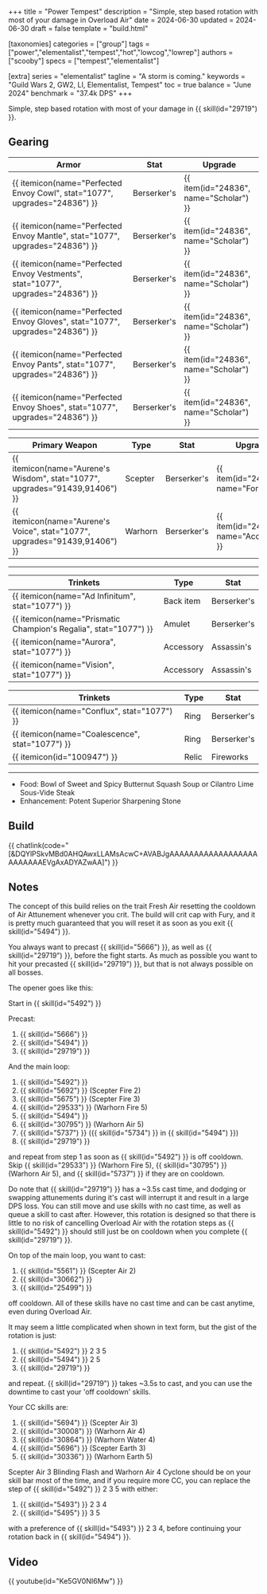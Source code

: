 +++
title = "Power Tempest"
description = "Simple, step based rotation with most of your damage in Overload Air"
date = 2024-06-30
updated = 2024-06-30
draft = false
template = "build.html"

[taxonomies]
categories = ["group"]
tags = ["power","elementalist","tempest","hot","lowcog","lowrep"]
authors = ["scooby"]
specs = ["tempest","elementalist"]

[extra]
series = "elementalist"
tagline = "A storm is coming."
keywords = "Guild Wars 2, GW2, LI, Elementalist, Tempest"
toc = true
balance = "June 2024"
benchmark = "37.4k DPS"
+++

Simple, step based rotation with most of your damage in {{ skill(id="29719") }}.

## Gearing

| Armor                                                    | Stat        | Upgrade                |
| -------------------------------------------------------- | ----------- | ---------------------- |
| {{ itemicon(name="Perfected Envoy Cowl", stat="1077", upgrades="24836") }}      | Berserker's | {{ item(id="24836", name="Scholar") }} |
| {{ itemicon(name="Perfected Envoy Mantle", stat="1077", upgrades="24836") }}    | Berserker's | {{ item(id="24836", name="Scholar") }} |
| {{ itemicon(name="Perfected Envoy Vestments", stat="1077", upgrades="24836") }}     | Berserker's | {{ item(id="24836", name="Scholar") }} |
| {{ itemicon(name="Perfected Envoy Gloves", stat="1077", upgrades="24836") }} | Berserker's | {{ item(id="24836", name="Scholar") }} |
| {{ itemicon(name="Perfected Envoy Pants", stat="1077", upgrades="24836") }}    | Berserker's | {{ item(id="24836", name="Scholar") }} |
| {{ itemicon(name="Perfected Envoy Shoes", stat="1077", upgrades="24836") }}    | Berserker's | {{ item(id="24836", name="Scholar") }} |

| Primary Weapon| Type | Stat | Upgrade |
| ----------- | ---- | ---- | ------- |
| {{ itemicon(name="Aurene's Wisdom", stat="1077", upgrades="91439,91406") }} | Scepter | Berserker's | {{ item(id="24615", name="Force") }} |
| {{ itemicon(name="Aurene's Voice", stat="1077", upgrades="91439,91406") }} | Warhorn | Berserker's | {{ item(id="24618", name="Accuracy") }} |

---

| Trinkets | Type | Stat |
| -------- | ---- | ---- |
| {{ itemicon(name="Ad Infinitum", stat="1077") }} | Back item | Berserker's |
| {{ itemicon(name="Prismatic Champion's Regalia", stat="1077") }} | Amulet | Berserker's |
| {{ itemicon(name="Aurora", stat="1077") }} | Accessory | Assassin's |
| {{ itemicon(name="Vision", stat="1077") }} | Accessory | Assassin's |

| Trinkets | Type | Stat |
| -------- | ---- | ---- |
| {{ itemicon(name="Conflux", stat="1077") }} | Ring | Berserker's |
| {{ itemicon(name="Coalescence", stat="1077") }} | Ring | Berserker's |
| {{ itemicon(id="100947") }} | Relic | Fireworks |

---

- Food: Bowl of Sweet and Spicy Butternut Squash Soup or Cilantro Lime Sous-Vide Steak
- Enhancement: Potent Superior Sharpening Stone

## Build

{{ chatlink(code="[&DQYlPSkvMBd0AHQAwxLLAMsAcwC+AVABJgAAAAAAAAAAAAAAAAAAAAAAAAAEVgAxADYAZwAA]") }}

## Notes

The concept of this build relies on the trait Fresh Air resetting the cooldown of Air Attunement whenever you crit. The build will crit cap with Fury, and it is pretty much guaranteed that you will reset it as soon as you exit {{ skill(id="5494") }}.

You always want to precast {{ skill(id="5666") }}, as well as {{ skill(id="29719") }}, before the fight starts. As much as possible you want to hit your precasted {{ skill(id="29719") }}, but that is not always possible on all bosses.

The opener goes like this:

Start in {{ skill(id="5492") }}

Precast:
1. {{ skill(id="5666") }}
1. {{ skill(id="5494") }}
1. {{ skill(id="29719") }}

And the main loop:
1. {{ skill(id="5492") }}
1. {{ skill(id="5692") }} (Scepter Fire 2)
1. {{ skill(id="5675") }} (Scepter Fire 3)
1. {{ skill(id="29533") }} (Warhorn Fire 5)
1. {{ skill(id="5494") }}
1. {{ skill(id="30795") }} (Warhorn Air 5)
1. {{ skill(id="5737") }} ({{ skill(id="5734") }} in {{ skill(id="5494") }})
1. {{ skill(id="29719") }}

and repeat from step 1 as soon as {{ skill(id="5492") }} is off cooldown. Skip {{ skill(id="29533") }} (Warhorn Fire 5), {{ skill(id="30795") }} (Warhorn Air 5), and {{ skill(id="5737") }} if they are on cooldown.

Do note that {{ skill(id="29719") }} has a ~3.5s cast time, and dodging or swapping attunements during it's cast will interrupt it and result in a large DPS loss. You can still move and use skills with no cast time, as well as queue a skill to cast after. However, this rotation is designed so that there is little to no risk of cancelling Overload Air with the rotation steps as {{ skill(id="5492") }} should still just be on cooldown when you complete {{ skill(id="29719") }}.

On top of the main loop, you want to cast:
1. {{ skill(id="5561") }} (Scepter Air 2)
1. {{ skill(id="30662") }}
1. {{ skill(id="25499") }}

off cooldown. All of these skills have no cast time and can be cast anytime, even during Overload Air.

It may seem a little complicated when shown in text form, but the gist of the rotation is just:
1. {{ skill(id="5492") }} 2 3 5
1. {{ skill(id="5494") }} 2 5
1. {{ skill(id="29719") }}

and repeat. {{ skill(id="29719") }} takes ~3.5s to cast, and you can use the downtime to cast your 'off cooldown' skills.

Your CC skills are:
1. {{ skill(id="5694") }} (Scepter Air 3)
1. {{ skill(id="30008") }} (Warhorn Air 4)
1. {{ skill(id="30864") }} (Warhorn Water 4)
1. {{ skill(id="5696") }} (Scepter Earth 3)
1. {{ skill(id="30336") }} (Warhorn Earth 5)

Scepter Air 3 Blinding Flash and Warhorn Air 4 Cyclone should be on your skill bar most of the time, and if you require more CC, you can replace the step of {{ skill(id="5492") }} 2 3 5 with either:
1. {{ skill(id="5493") }} 2 3 4
1. {{ skill(id="5495") }} 3 5

with a preference of {{ skill(id="5493") }} 2 3 4, before continuing your rotation back in {{ skill(id="5494") }}.

## Video

{{ youtube(id="Ke5GV0NI6Mw") }}
